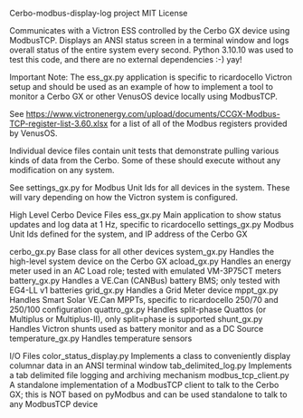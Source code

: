Cerbo-modbus-display-log project
MIT License

Communicates with a Victron ESS controlled by the Cerbo GX device using ModbusTCP.
Displays an ANSI status screen in a terminal window and logs overall status of the entire system every second.
Python 3.10.10 was used to test this code, and there are no external dependencies :-) yay!

Important Note: The ess_gx.py application is specific to ricardocello Victron setup and should be used as an example
of how to implement a tool to monitor a Cerbo GX or other VenusOS device locally using ModbusTCP.

See https://www.victronenergy.com/upload/documents/CCGX-Modbus-TCP-register-list-3.60.xlsx for a list
of all of the Modbus registers provided by VenusOS.

Individual device files contain unit tests that demonstrate pulling various kinds of data from the Cerbo.
Some of these should execute without any modification on any system.

See settings_gx.py for Modbus Unit Ids for all devices in the system. These will vary depending on
how the Victron system is configured.

High Level Cerbo Device Files 
ess_gx.py        Main application to show status updates and log data at 1 Hz, specific to ricardocello
settings_gx.py   Modbus Unit Ids defined for the system, and IP address of the Cerbo GX

cerbo_gx.py        Base class for all other devices
system_gx.py       Handles the high-level system device on the Cerbo GX
acload_gx.py       Handles an energy meter used in an AC Load role; tested with emulated VM-3P75CT meters
battery_gx.py      Handles a VE.Can (CANBus) battery BMS; only tested with EG4-LL v1 batteries
grid_gx.py         Handles a Grid Meter device
mppt_gx.py         Handles Smart Solar VE.Can MPPTs, specific to ricardocello 250/70 and 250/100 configuration
quattro_gx.py      Handles split-phase Quattos (or Multiplus or Multiplus-II), only split=phase is supported
shunt_gx.py        Handles Victron shunts used as battery monitor and as a DC Source
temperature_gx.py  Handles temperature sensors

I/O Files
color_status_display.py   Implements a class to conveniently display columnar data in an ANSI terminal window
tab_delimited_log.py      Implements a tab delimited file logging and archiving mechanism
modbus_tcp_client.py      A standalone implementation of a ModbusTCP client to talk to the Cerbo GX;
                          this is NOT based on pyModbus and can be used standalone to talk to any ModbusTCP device
